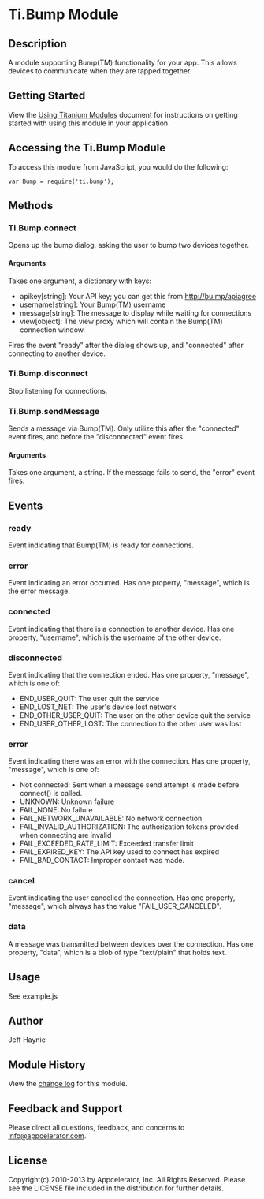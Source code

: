 # Ti.Bump Module

## Description

A module supporting Bump(TM) functionality for your app.  This allows devices to
communicate when they are tapped together.

## Getting Started

View the [Using Titanium Modules](http://docs.appcelerator.com/titanium/latest/#!/guide/Using_Titanium_Modules) document for instructions on getting
started with using this module in your application.

## Accessing the Ti.Bump Module

To access this module from JavaScript, you would do the following:

	var Bump = require('ti.bump');

## Methods

### Ti.Bump.connect

Opens up the bump dialog, asking the user to bump two devices together.

#### Arguments

Takes one argument, a dictionary with keys:

* apikey[string]: Your API key; you can get this from http://bu.mp/apiagree
* username[string]: Your Bump(TM) username
* message[string]: The message to display while waiting for connections
* view[object]: The view proxy which will contain the Bump(TM) connection window.

Fires the event "ready" after the dialog shows up, and "connected" after connecting to another device.

### Ti.Bump.disconnect

Stop listening for connections.

### Ti.Bump.sendMessage

Sends a message via Bump(TM). Only utilize this after the "connected" event fires, and before the "disconnected" event fires.

#### Arguments

Takes one argument, a string. If the message fails to send, the "error" event fires.

## Events

### ready

Event indicating that Bump(TM) is ready for connections.

### error

Event indicating an error occurred.  Has one property, "message", which is the error message.

### connected

Event indicating that there is a connection to another device.  Has one property, "username", which
is the username of the other device.

### disconnected

Event indicating that the connection ended.  Has one property, "message", which is
one of:

* END_USER_QUIT: The user quit the service
* END_LOST_NET: The user's device lost network
* END_OTHER_USER_QUIT: The user on the other device quit the service
* END_USER_OTHER_LOST: The connection to the other user was lost

### error

Event indicating there was an error with the connection.  Has one property, "message",
which is one of:

* Not connected: Sent when a message send attempt is made before connect() is called.
* UNKNOWN: Unknown failure
* FAIL_NONE: No failure
* FAIL_NETWORK_UNAVAILABLE: No network connection
* FAIL_INVALID_AUTHORIZATION: The authorization tokens provided when connecting are invalid
* FAIL_EXCEEDED_RATE_LIMIT: Exceeded transfer limit
* FAIL_EXPIRED_KEY: The API key used to connect has expired
* FAIL_BAD_CONTACT: Improper contact was made.

### cancel

Event indicating the user cancelled the connection.  Has one property, "message",
which always has the value "FAIL_USER_CANCELED".

### data

A message was transmitted between devices over the connection.  Has one property,
"data", which is a blob of type "text/plain" that holds text.

## Usage

See example.js

## Author

Jeff Haynie

## Module History

View the [change log](changelog.html) for this module.

## Feedback and Support

Please direct all questions, feedback, and concerns to [info@appcelerator.com](mailto:info@appcelerator.com?subject=iOS%20Bump%20Module).

## License

Copyright(c) 2010-2013 by Appcelerator, Inc. All Rights Reserved. Please see the LICENSE file included in the distribution for further details.
